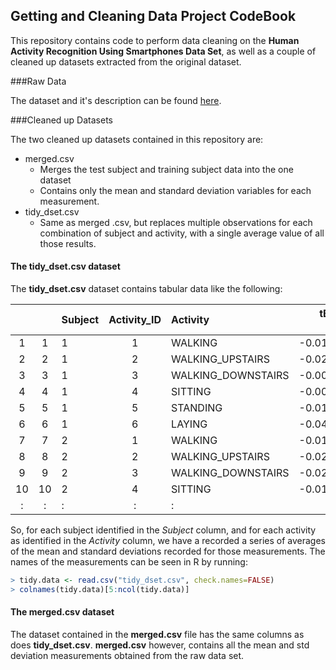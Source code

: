 ## Getting and Cleaning Data Project CodeBook

This repository contains code to perform data cleaning on the **Human Activity
Recognition Using Smartphones Data Set**, as well as a couple of cleaned up
datasets extracted from the original dataset.

###Raw Data

The dataset and it's description can be found [here](http://archive.ics.uci.edu/ml/datasets/Human+Activity+Recognition+Using+Smartphones).


###Cleaned up Datasets

The two cleaned up datasets contained in this repository are:

* merged.csv
  * Merges the test subject and training subject data into the one dataset
  * Contains only the mean and standard deviation variables for each measurement.
* tidy_dset.csv
  * Same as merged .csv, but replaces multiple observations for each combination
  of subject and activity, with a single average value of all those results.

#### The tidy_dset.csv dataset

The **tidy_dset.csv** dataset contains tabular data like the following:

|   |    |Subject | Activity_ID | Activity         | tBodyAcc-mean()-Y    | contd.... |
|:-:|:-:|:--------|:---------:|:-----------------|---------------------:|:-------------|
|1  | 1 |      1  |         1 |  WALKING         | -0.017383819         | ... |
|2 |  2 |      1  |   2       | WALKING_UPSTAIRS |     -0.023953149     | ... |
|3 |  3 |      1  |  3        | WALKING_DOWNSTAIRS  |    -0.009918505   | ... |
|4 |  4 |      1  |  4        | SITTING           |   -0.001308288      | ... |
| 5 |  5 |    1   |  5        |  STANDING         | -0.016137590        | ... |
|6  | 6  |    1   |  6        |  LAYING           | -0.040513953        | ... |
| 7  | 7 |    2   |  1        |  WALKING          | -0.018594920        | ... |
| 8  | 8  |   2   |  2        | WALKING_UPSTAIRS  |    -0.021412113     | ... |
| 9  | 9  |  2    |  3        | WALKING_DOWNSTAIRS | -0.022661416       | ... |
| 10 | 10 |  2    |  4        | SITTING            |     -0.015687994   | ... |
| :  | :  |  :    |  :        |  :                 |  :                 | :......|

So, for each subject identified in the *Subject* column, and for each activity as
identified in the *Activity* column, we have a recorded a series of averages of the
mean and standard deviations recorded for those measurements. The names of the
measurements can be seen in R by running:

```R
> tidy.data <- read.csv("tidy_dset.csv", check.names=FALSE)
> colnames(tidy.data)[5:ncol(tidy.data)]
```
#### The merged.csv dataset

The dataset contained in the **merged.csv** file has the same columns as does
**tidy_dset.csv**. **merged.csv** however,  contains all the mean and std
deviation measurements obtained from the raw data set.





